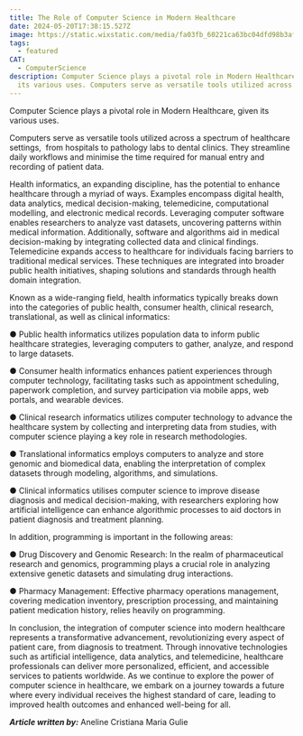 ```yaml
---
title: The Role of Computer Science in Modern Healthcare
date: 2024-05-20T17:38:15.527Z
image: https://static.wixstatic.com/media/fa03fb_60221ca63bc04dfd98b3af030a54d54e~mv2.png/v1/fill/w_234,h_175,fp_0.50_0.50,q_95,enc_auto/fa03fb_60221ca63bc04dfd98b3af030a54d54e~mv2.png
tags:
  - featured
CAT:
  - ComputerScience
description: Computer Science plays a pivotal role in Modern Healthcare, given
  its various uses. Computers serve as versatile tools utilized across...
---
```



Computer Science plays a pivotal role in Modern Healthcare, given its various uses.



Computers serve as versatile tools utilized across a spectrum of healthcare settings,  from hospitals to pathology labs to dental clinics. They streamline daily workflows and minimise the time required for manual entry and recording of patient data.



Health informatics, an expanding discipline, has the potential to enhance healthcare through a myriad of ways. Examples encompass digital health, data analytics, medical decision-making, telemedicine, computational modelling, and electronic medical records. Leveraging computer software enables researchers to analyze vast datasets, uncovering patterns within medical information. Additionally, software and algorithms aid in medical decision-making by integrating collected data and clinical findings. Telemedicine expands access to healthcare for individuals facing barriers to traditional medical services. These techniques are integrated into broader public health initiatives, shaping solutions and standards through health domain integration.



Known as a wide-ranging field, health informatics typically breaks down into the categories of public health, consumer health, clinical research, translational, as well as clinical informatics:



● Public health informatics utilizes population data to inform public healthcare strategies, leveraging computers to gather, analyze, and respond to large datasets.



● Consumer health informatics enhances patient experiences through computer technology, facilitating tasks such as appointment scheduling, paperwork completion, and survey participation via mobile apps, web portals, and wearable devices.



● Clinical research informatics utilizes computer technology to advance the healthcare system by collecting and interpreting data from studies, with computer science playing a key role in research methodologies.



● Translational informatics employs computers to analyze and store genomic and biomedical data, enabling the interpretation of complex datasets through modeling, algorithms, and simulations.



● Clinical informatics utilises computer science to improve disease diagnosis and medical decision-making, with researchers exploring how artificial intelligence can enhance algorithmic processes to aid doctors in patient diagnosis and treatment planning.



In addition, programming is important in the following areas:



● Drug Discovery and Genomic Research: In the realm of pharmaceutical research and genomics, programming plays a crucial role in analyzing extensive genetic datasets and simulating drug interactions.

● Pharmacy Management: Effective pharmacy operations management, covering medication inventory, prescription processing, and maintaining patient medication history, relies heavily on programming.



In conclusion, the integration of computer science into modern healthcare represents a transformative advancement, revolutionizing every aspect of patient care, from diagnosis to treatment. Through innovative technologies such as artificial intelligence, data analytics, and telemedicine, healthcare professionals can deliver more personalized, efficient, and accessible services to patients worldwide. As we continue to explore the power of computer science in healthcare, we embark on a journey towards a future where every individual receives the highest standard of care, leading to improved health outcomes and enhanced well-being for all.





***Article written by:*** Aneline Cristiana Maria Gulie